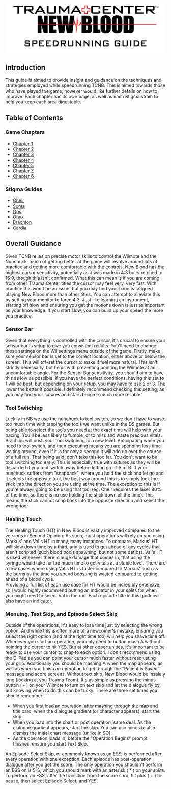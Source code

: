 
![](logo.png)
## Introduction
This guide is aimed to provide insight and guidance on the techniques and strategies employed while speedrunning TCNB. This is aimed towards those who have played the game, however would like further details on how to improve.
Each chapter has its own page, as well as each Stigma strain to help you keep each area digestable.

## Table of Contents
### Game Chapters
* [Chapter 1](chp/chp1.md)
* [Chapter 2](chp/chp2.md)
* [Chapter 3](chp/chp3.md)
* [Chapter 4](chp/chp4.md)
* [Chapter 5](chp/chp5.md)
* [Chapter Z](chp/chpZ.md)
* [Chapter 6](chp/chp6.md)

### Stigma Guides
* [Cheir](stigma/cheir.md)
* [Soma](stigma/soma.md)
* [Ops](stigma/ops.md)
* [Onyx](stigma/onyx.md)
* [Brachion](stigma/brachion.md)
* [Cardia](stigma/cardia.md)

## Overall Guidance

Given TCNB relies on precise motor skills to control the Wiimote and the Nunchuck, much of getting better at the game will revolve around lots of practice and getting more comfortable with the controls. New Blood has the highest cursor sensitivity, potentially as it was made in 4:3 but stretched to 16:9, though this isn't confirmed. What this can mean is if you are coming from other Trauma Center titles the cursor may feel very, very fast. With practice this won't be an issue, but you may find your hand is fatigued playing New Blood more than other titles. You can attempt to alleviate this by setting your monitor to force 4:3.
Just like learning an instrument, starting off slow and ensuring you get the motions down is just as important as your knowledge. If you start slow, you can build up your speed the more you practice.

### Sensor Bar
Given that everything is controlled with the cursor, it's crucial to ensure your sensor bar is setup to give you consistent results. You'll need to change these settings on the Wii settings menu outside of the game. Firstly, make sure your sensor bar is set to the correct location, either above or below the screen. This will off-set the cursor to make it feel more natural. This isn't strictly necessarly, but helps with preventing pointing the Wiimote at an uncomfortable angle.
For the Sensor Bar sensitivity, you should aim to have this as low as possible. If you have the perfect conditions, having this set to 1 will be best, but depending on your setup, you may have to use 2 or 3. The lower the better if possible. I definitely recommend checking this setting, as you may find your sutures and stars become much more reliable.

### Tool Switching
Luckily in NB we use the nunchuck to tool switch, so we don't have to waste too much time with tapping the tools we want unlike in the DS games. But being able to select the tools you need at the exact time will help with your pacing. You'll be less likely to fumble, or to miss and waste precious vitals. Brachion will push your tool switching to a new level. Anticipating when you need to tool switch, and then executing means you are spending less time waiting around, even if it is for only a second it will add up over the course of a full run. That being said, don't take this too far. You don't want to be tool switching too early. This is especially true with sutures as they will be discarded if you tool switch away before letting go of A or B.
If your nunchuck suffers from "snapback", where you hold the stick and let go and it selects the opposite tool, the best way around this is to simply lock the stick into the direction you are using at the time. The exception to this is if you're always going to be using that tool (eg: Cheir requires the laser 90% of the time, so there is no use holding the stick down all the time). This means the stick cannot snap back into the opposite direction and select the wrong tool.

### Healing Touch
The Healing Touch (HT) in New Blood is vastly improved compared to the versions in Second Opinion. As such, most operations will rely on you using Markus' and Val's HT in many, many instances. To compare, Markus' HT will slow down time by a third, and is used to get ahead of any cycles that aren't scripted (such blood pools spawning, but not some defibs). Val's HT is used whenever there is huge damage that comes in, that using the syringe would take far too much time to get vitals at a stable level. There are a few cases where using Val's HT is faster compared to Markus' such as the burns as the time you spend boosting is wasted compared to getting ahead of a blood cycle. <br>
Providing a full list of each use case for HT would be incredibly extensive, so I would highly recommend putting an indicator in your splits for when you might need to select Val in the run. Each episode title in this guide will also have an indicator.

### Menuing, Text Skip, and Episode Select Skip
Outside of the operations, it's easy to lose time just by selecting the wrong option. And while this is often more of a newcomer's mistake, ensuring you select the right option (and at the right time too) will help you shave time off. Whenever you start an operation, you only need to button mash A without pointing the cursor to hit YES. But at other opportunities, it's important to be ready to use your cursor to snap to each option. I don't recommend using the D-Pad as you can point your cursor much faster without readjusting your grip. Additionally you should be mashing A when the map appears, as well as when you finish an operation to get through the "Patient is Saved" message and score screens.
Without text skip, New Blood would be insalely long (looking at you Trauma Team). It's as simple as pressing the minus button ( - ) on your Wiimote to turn on text skip and let the dialogue fly by, but knowing when to do this can be tricky. There are three set times you should remember:
* When you first load an operation, after mashing through the map and title card, when the dialogue gradient (or character appears), start the skip.
* When you load into the chart or post operation, same deal. As the dialogue gradient appears, start the skip. You can use minus to also dismiss the initial chart message (unlike in SO).
* As the operation loads in, before the "Operation Begins" prompt finishes, ensure you start Text Skip.

An Episode Select Skip, or commonly known as an ESS, is performed after every operation with one exception. Each episode has post-operation dialogue after you get the score. The only operation you shouldn't perform an ESS on is 5-6, which you should mark with an asterisk ( * ) on your splits. To perform an ESS, after the transition from the score card, hit plus ( + ) to pause, then select Episode Select, and YES.